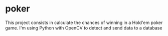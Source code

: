 # poker

This project consists in calculate the chances of winning in a Hold'em poker game.
I'm using Python with OpenCV to detect and send data to a database 
